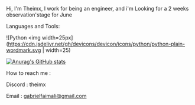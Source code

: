 Hi, I'm Theimx, I work for being an engineer, and i'm Looking for a 2 weeks observation'stage for June 

Languages and Tools:

![Python <img width=25px](https://cdn.jsdelivr.net/gh/devicons/devicon/icons/python/python-plain-wordmark.svg | width=25)


[![Anurag's GitHub stats](https://github-readme-stats.vercel.app/api?username=Theimx)](https://github.com/anuraghazra/github-readme-stats)

How to reach me :

Discord : theimx

Email : gabrielfaimali@gmail.com 
